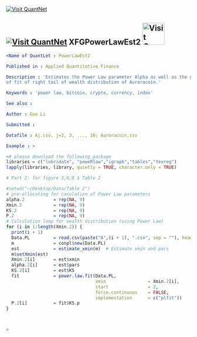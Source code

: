 [<img src="https://github.com/QuantLet/Styleguide-and-Validation-procedure/blob/master/pictures/banner.png" alt="Visit QuantNet">](http://quantlet.de/index.php?p=info)

## [<img src="https://github.com/QuantLet/Styleguide-and-Validation-procedure/blob/master/pictures/qloqo.png" alt="Visit QuantNet">](http://quantlet.de/) **XFGPowerLawEst2** [<img src="https://github.com/QuantLet/Styleguide-and-Validation-procedure/blob/master/pictures/QN2.png" width="60" alt="Visit QuantNet 2.0">](http://quantlet.de/d3/ia)


```yaml
<Name of QuantLet : PowerLawEst2

Published in : Applied Quantitative Finance

Description : 'Estimates the Power Law parameter Alpha as well as the goodness
of fit of right tail of wealth distribution of Auroracoin.'

Keywords : 'power law, bitcoin, crypto, currency, index'

See also : 

Author : Guo Li

Submitted :

Datafile : Aj.csv, j=2, 3, ..., 10; Auroracoin.csv

Example : >
```


```R
<# please download the following package
libraries = c("lubridate", "poweRlaw","igraph","tables","texreg")
lapply(libraries, library, quietly = TRUE, character.only = TRUE)

# Part 2: for figure 3,6,8 $ Table 2

#setwd("~/Desktop/Data/Table 2")
# pre-allocating for caculation of Power Law parameters
alpha.2           = rep(NA, 9)
Xmin.2            = rep(NA, 9)
KS.2              = rep(NA, 9)
P.2               = rep(NA, 9)
# Calculation loop for wealth distribution (using Power Law)
for (i in 1:length(Xmin.2)) {
  print(i + 1)
  Data.PL         = read.csv(paste("A",(i + 1), ".csv", sep = ""), header = T)[, 1]
  m               = conpl$new(Data.PL)
  est             = estimate_xmin(m)  # Estimate xmin and pars
  m$setXmin(est)
  Xmin.2[i]       = est$xmin
  alpha.2[i]      = est$pars
  KS.2[i]         = est$KS
  fit             = power.law.fit(Data.PL, 
                                  xmin                = Xmin.2[i], 
                                  start               = 2, 
                                  force.continuous    = FALSE, 
                                  implementation      = c("plfit"))
  P.2[i]          = fit$KS.p
}



>
```
